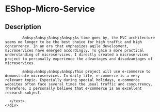<div>
  <h1>EShop-Micro-Service</h1>
</div>

<div>
  <h2>Description</h2>
    <div>
      <text>

            &nbsp;&nbsp;&nbsp;&nbsp;As time goes by, the MVC architecture seems no longer to be the best choice for high traffic and high concurrency. In an era that emphasizes agile development, microservices have emerged accordingly. To gain a more practical understanding of microservices, I directly created a microservices project to personally experience the advantages and disadvantages of microservices.

            &nbsp;&nbsp;&nbsp;&nbsp;This project will use e-commerce to demonstrate microservices. In daily life, e-commerce is a very relevant topic. Especially during special holidays, e-commerce websites often face several times the usual traffic and concurrency. Therefore, I personally believe that e-commerce is an excellent research subject.

      </text>
    </div>
</div>

